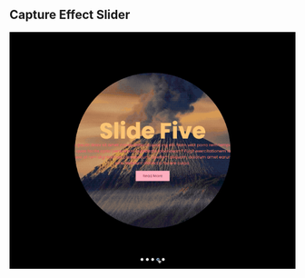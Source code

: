 ## Capture Effect Slider

![Edit [Web] Capture Effect Slider](../../gifs/slider/capture-effect-slider.gif)
